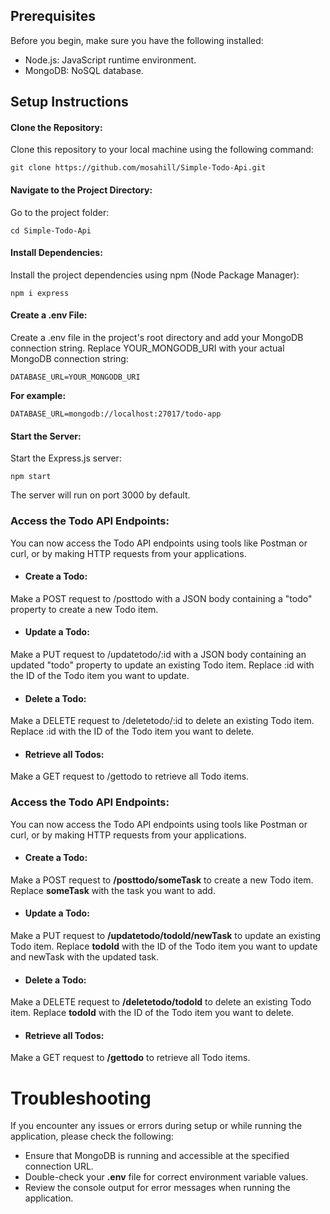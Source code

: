 <h2 id="prerequisites">Prerequisites</h2>
<p>Before you begin, make sure you have the following installed:</p>
<ul>
<li>Node.js: JavaScript runtime environment.</li>
<li>MongoDB: NoSQL database.</li>
</ul>
<h2 id="setup-instructions">Setup Instructions</h2>
<h4 id="clone-the-repository">Clone the Repository:</h4>
<p>Clone this repository to your local machine using the following command:</p>
<pre><code class="language-sh">git clone https://github.com/mosahill/Simple-Todo-Api.git
</code></pre>
<h4 id="navigate-to-the-project-directory">Navigate to the Project Directory:</h4>
<p>Go to the project folder:</p>
<pre><code class="language-sh">cd Simple-Todo-Api
</code></pre>
<h4 id="install-dependencies">Install Dependencies:</h4>
<p>Install the project dependencies using npm (Node Package Manager):</p>
<pre><code class="language-sh">npm i express
</code></pre>
<h4 id="create-a-env-file">Create a .env File:</h4>
<p>Create a .env file in the project&#39;s root directory and add your MongoDB connection string. Replace YOUR_MONGODB_URI with your actual MongoDB connection string:</p>
<pre><code class="language-sh">DATABASE_URL=YOUR_MONGODB_URI
</code></pre>
<p><strong>For example:</strong></p>
<pre><code>DATABASE_URL=mongodb://localhost:27017/todo-app
</code></pre>
<h4 id="start-the-server">Start the Server:</h4>
<p>Start the Express.js server:</p>
<pre><code>npm start
</code></pre>
<p>The server will run on port 3000 by default.</p>

<h3 id="access-the-todo-api-endpoints">Access the Todo API Endpoints:</h3>
<p>You can now access the Todo API endpoints using tools like Postman or curl, or by making HTTP requests from your applications.</p>
<ul>
<li><h4 id="create-a-todo">Create a Todo:</h4>
</li>
</ul>
<p>Make a POST request to /posttodo with a JSON body containing a &quot;todo&quot; property to create a new Todo item.</p>
<ul>
<li><h4 id="update-a-todo">Update a Todo:</h4>
</li>
</ul>
<p>Make a PUT request to /updatetodo/:id with a JSON body containing an updated &quot;todo&quot; property to update an existing Todo item. Replace :id with the ID of the Todo item you want to update.</p>
<ul>
<li><h4 id="delete-a-todo">Delete a Todo:</h4>
</li>
</ul>
<p>Make a DELETE request to /deletetodo/:id to delete an existing Todo item. Replace :id with the ID of the Todo item you want to delete.</p>
<ul>
<li><h4 id="retrieve-all-todos">Retrieve all Todos:</h4>
</li>
</ul>
<p>Make a GET request to /gettodo to retrieve all Todo items.</p>

<h3 id="access-the-todo-api-endpoints">Access the Todo API Endpoints:</h3>
<p>You can now access the Todo API endpoints using tools like Postman or curl, or by making HTTP requests from your applications.</p>
<ul>
<li><h4 id="create-a-todo">Create a Todo:</h4>
</li>
</ul>
<p>Make a POST request to <strong>/posttodo/someTask</strong> to create a new Todo item. Replace <strong>someTask</strong> with the task you want to add.</p>
<ul>
<li><h4 id="update-a-todo">Update a Todo:</h4>
</li>
</ul>
<p>Make a PUT request to <strong>/updatetodo/todoId/newTask</strong> to update an existing Todo item. Replace <strong>todoId</strong> with the ID of the Todo item you want to update and newTask with the updated task.</p>
<ul>
<li><h4 id="delete-a-todo">Delete a Todo:</h4>
</li>
</ul>
<p>Make a DELETE request to <strong>/deletetodo/todoId</strong> to delete an existing Todo item. Replace <strong>todoId</strong> with the ID of the Todo item you want to delete.</p>
<ul>
<li><h4 id="retrieve-all-todos">Retrieve all Todos:</h4>
</li>
</ul>
<p>Make a GET request to <strong>/gettodo</strong> to retrieve all Todo items.</p>
<h1 id="troubleshooting">Troubleshooting</h1>
<p>If you encounter any issues or errors during setup or while running the application, please check the following:</p>
<ul>
<li>Ensure that MongoDB is running and accessible at the specified connection URL.</li>
<li>Double-check your <strong>.env</strong> file for correct environment variable values.</li>
<li>Review the console output for error messages when running the application.</li>
</ul>

